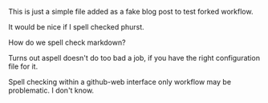 This is just a simple file added as a fake blog post
to test forked workflow.

It would be nice if I spell checked phurst.

How do we spell check markdown?

Turns out aspell doesn't do too bad a job, if you have the right
configuration file for it.

Spell checking within a github-web interface only workflow may be problematic. I don't know.

